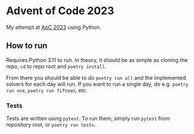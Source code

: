 # Advent of Code 2023

My attempt at [AoC 2023](https://adventofcode.com/2023) using Python.

## How to run

Requires Python 3.11 to run. In theory, it should be as simple as cloning the repo, `cd` to repo
root and `poetry install`.

From there you should be able to do `poetry run all` and the implemented solvers for each day will run. If you want to
run a single day, do e.g. `poetry run one`, `poetry run fifteen`, etc.

### Tests

Tests are written using `pytest`. To run them, simply run `pytest` from repository root, or `poetry run tests`.
